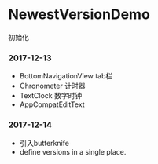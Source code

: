 # NewestVersionDemo
初始化

### 2017-12-13
- BottomNavigationView tab栏
- Chronometer 计时器
- TextClock 数字时钟
- AppCompatEditText

### 2017-12-14
- 引入butterknife
- define versions in a single place.
